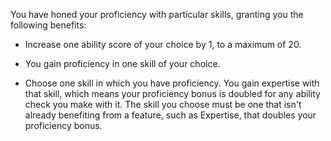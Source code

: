 You have honed your proficiency with particular skills, granting you the following benefits:

- Increase one ability score of your choice by 1, to a maximum of 20.

- You gain proficiency in one skill of your choice.

- Choose one skill in which you have proficiency. You gain expertise with that skill, which means your proficiency bonus is doubled for any ability check you make with it. The skill you choose must be one that isn't already benefiting from a feature, such as Expertise, that doubles your proficiency bonus.